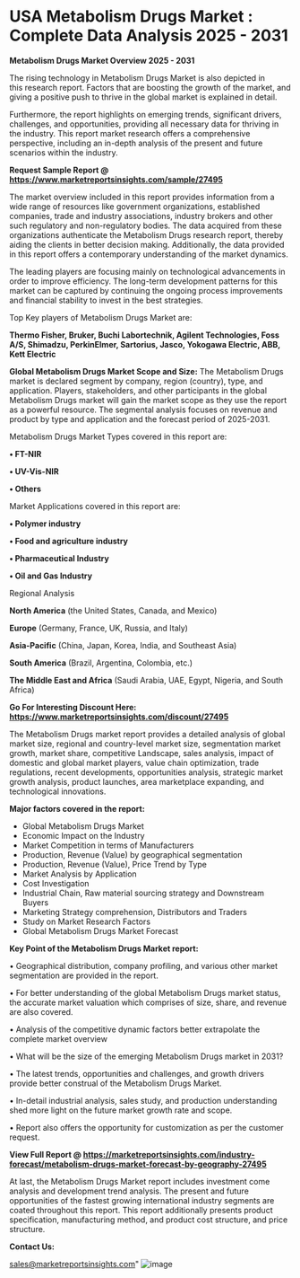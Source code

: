 # USA Metabolism Drugs Market : Complete Data Analysis 2025 - 2031

<Strong> Metabolism Drugs Market Overview 2025 - 2031</strong>

The rising technology in Metabolism Drugs Market is also depicted in this research report. Factors that are boosting the growth of the market, and giving a positive push to thrive in the global market is explained in detail.

Furthermore, the report highlights on emerging trends, significant drivers, challenges, and opportunities, providing all necessary data for thriving in the industry. This report market research offers a comprehensive perspective, including an in-depth analysis of the present and future scenarios within the industry.

<strong>Request Sample Report @ <a href=https://www.marketreportsinsights.com/sample/27495>https://www.marketreportsinsights.com/sample/27495</a></strong>

The market overview included in this report provides information from a wide range of resources like government organizations, established companies, trade and industry associations, industry brokers and other such regulatory and non-regulatory bodies. The data acquired from these organizations authenticate the Metabolism Drugs research report, thereby aiding the clients in better decision making. Additionally, the data provided in this report offers a contemporary understanding of the market dynamics.

The leading players are focusing mainly on technological advancements in order to improve efficiency. The long-term development patterns for this market can be captured by continuing the ongoing process improvements and financial stability to invest in the best strategies.

Top Key players of Metabolism Drugs Market are:

<strong>Thermo Fisher, Bruker, Buchi Labortechnik, Agilent Technologies, Foss A/S, Shimadzu, PerkinElmer, Sartorius, Jasco, Yokogawa Electric, ABB, Kett Electric</strong>

<strong><b>Global Metabolism Drugs Market Scope and Size:</b></strong>
The Metabolism Drugs market is declared segment by company, region (country), type, and application. Players, stakeholders, and other participants in the global Metabolism Drugs market will gain the market scope as they use the report as a powerful resource. The segmental analysis focuses on revenue and product by type and application and the forecast period of 2025-2031.

Metabolism Drugs Market Types covered in this report are:

<strong>• FT-NIR

• UV-Vis-NIR

• Others</strong>

Market Applications covered in this report are:

<strong>• Polymer industry

• Food and agriculture industry

• Pharmaceutical Industry

• Oil and Gas Industry</strong> 

Regional Analysis

<strong>North America</strong> (the United States, Canada, and Mexico)

<strong>Europe</strong> (Germany, France, UK, Russia, and Italy)

<strong>Asia-Pacific</strong> (China, Japan, Korea, India, and Southeast Asia)

<strong>South America</strong> (Brazil, Argentina, Colombia, etc.)

<strong>The Middle East and Africa</strong> (Saudi Arabia, UAE, Egypt, Nigeria, and South Africa)

<strong>Go For Interesting Discount Here: <a href=https://www.marketreportsinsights.com/discount/27495>https://www.marketreportsinsights.com/discount/27495</a></strong>

The Metabolism Drugs market report provides a detailed analysis of global market size, regional and country-level market size, segmentation market growth, market share, competitive Landscape, sales analysis, impact of domestic and global market players, value chain optimization, trade regulations, recent developments, opportunities analysis, strategic market growth analysis, product launches, area marketplace expanding, and technological innovations.

<strong><b>Major factors covered in the report:</b></strong>
<ul>
  <li>Global Metabolism Drugs Market </li>
  <li>Economic Impact on the Industry</li>
  <li>Market Competition in terms of Manufacturers</li>
  <li>Production, Revenue (Value) by geographical segmentation</li>
  <li>Production, Revenue (Value), Price Trend by Type</li>
  <li>Market Analysis by Application</li>
  <li>Cost Investigation</li>
  <li>Industrial Chain, Raw material sourcing strategy and Downstream Buyers</li>
  <li>Marketing Strategy comprehension, Distributors and Traders</li>
  <li>Study on Market Research Factors</li>
  <li>Global Metabolism Drugs Market Forecast</li>
</ul>

<strong><b>Key Point of the Metabolism Drugs Market report:</b></strong>

• Geographical distribution, company profiling, and various other market segmentation are provided in the report.

• For better understanding of the global Metabolism Drugs market status, the accurate market valuation which comprises of size, share, and revenue are also covered.

• Analysis of the competitive dynamic factors better extrapolate the complete market overview

• What will be the size of the emerging Metabolism Drugs market in 2031?

• The latest trends, opportunities and challenges, and growth drivers provide better construal of the Metabolism Drugs Market.

• In-detail industrial analysis, sales study, and production understanding shed more light on the future market growth rate and scope.

• Report also offers the opportunity for customization as per the customer request.

<strong><b>View Full Report @ <a href=https://marketreportsinsights.com/industry-forecast/metabolism-drugs-market-forecast-by-geography-27495>https://marketreportsinsights.com/industry-forecast/metabolism-drugs-market-forecast-by-geography-27495</a></b></strong>


At last, the Metabolism Drugs Market report includes investment come analysis and development trend analysis. The present and future opportunities of the fastest growing international industry segments are coated throughout this report. This report additionally presents product specification, manufacturing method, and product cost structure, and price structure.

<strong>Contact Us:</strong>

sales@marketreportsinsights.com"
![image](https://github.com/user-attachments/assets/db7a3be4-fc3e-48be-9312-7db29bfbde6b)
